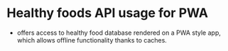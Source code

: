 # Healthy foods API usage for PWA

- offers access to healthy food database rendered on a PWA style app, which allows offline functionality thanks to caches.
